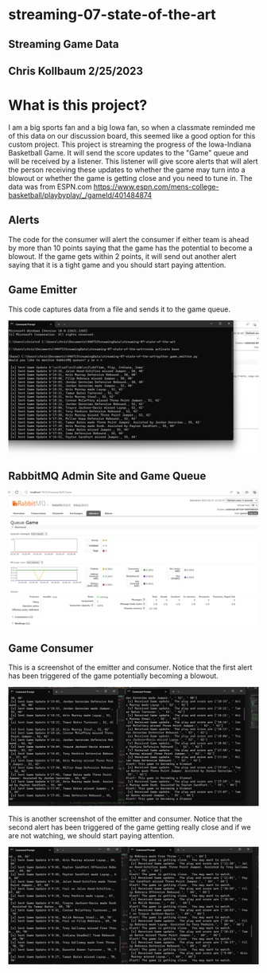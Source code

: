 # streaming-07-state-of-the-art

## Streaming Game Data
## Chris Kollbaum 2/25/2023

# What is this project?

I am a big sports fan and a big Iowa fan, so when a classmate reminded me of this data on our discussion board, this seemed like a good option for this custom project.  This project is streaming the progress of the Iowa-Indiana Basketball Game.  It will send the score updates to the "Game" queue and will be received by a listener.  This listener will give score alerts that will alert the person receiving these updates to whether the game may turn into a blowout or whether the game is getting close and you need to tune in.  The data was from ESPN.com https://www.espn.com/mens-college-basketball/playbyplay/_/gameId/401484874

## Alerts
The code for the consumer will alert the consumer if either team is ahead by more than 10 points saying that the game has the potential to become a blowout.  If the game gets within 2 points, it will send out another alert saying that it is a tight game and you should start paying attention.  

## Game Emitter

This code captures data from a file and sends it to the game queue.

![game](Gameemitter.png)

## RabbitMQ Admin Site and Game Queue

![Queue](Queue.png)

## Game Consumer

This is a screenshot of the emitter and consumer.  Notice that the first alert has been triggered of the game potentially
becoming a blowout.

![consumer](alert.png)

This is another screenshot of the emitter and consumer.  Notice that the second alert has been triggered of the game getting 
really close and if we are not watching, we should start paying attention.  

![consumer2](alert2.png)
